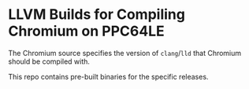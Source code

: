 # LLVM Builds for Compiling Chromium on PPC64LE

The Chromium source specifies the version of `clang`/`lld` that Chromium should
be compiled with.

This repo contains pre-built binaries for the specific releases.

